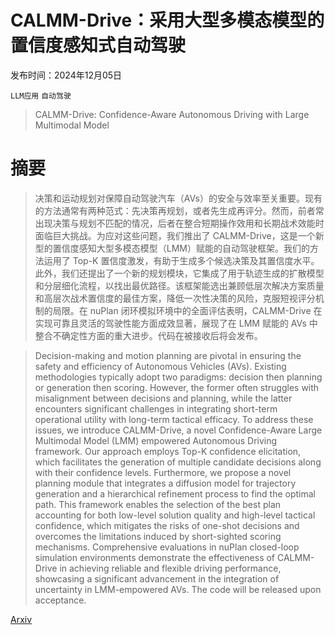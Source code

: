 # CALMM-Drive：采用大型多模态模型的置信度感知式自动驾驶

发布时间：2024年12月05日

`LLM应用` `自动驾驶`

> CALMM-Drive: Confidence-Aware Autonomous Driving with Large Multimodal Model

# 摘要

> 决策和运动规划对保障自动驾驶汽车（AVs）的安全与效率至关重要。现有的方法通常有两种范式：先决策再规划，或者先生成再评分。然而，前者常出现决策与规划不匹配的情况，后者在整合短期操作效用和长期战术效能时面临巨大挑战。为应对这些问题，我们推出了 CALMM-Drive，这是一个新型的置信度感知大型多模态模型（LMM）赋能的自动驾驶框架。我们的方法运用了 Top-K 置信度激发，有助于生成多个候选决策及其置信度水平。此外，我们还提出了一个新的规划模块，它集成了用于轨迹生成的扩散模型和分层细化流程，以找出最优路径。该框架能选出兼顾低层次解决方案质量和高层次战术置信度的最佳方案，降低一次性决策的风险，克服短视评分机制的局限。在 nuPlan 闭环模拟环境中的全面评估表明，CALMM-Drive 在实现可靠且灵活的驾驶性能方面成效显著，展现了在 LMM 赋能的 AVs 中整合不确定性方面的重大进步。代码在被接收后将会发布。

> Decision-making and motion planning are pivotal in ensuring the safety and efficiency of Autonomous Vehicles (AVs). Existing methodologies typically adopt two paradigms: decision then planning or generation then scoring. However, the former often struggles with misalignment between decisions and planning, while the latter encounters significant challenges in integrating short-term operational utility with long-term tactical efficacy. To address these issues, we introduce CALMM-Drive, a novel Confidence-Aware Large Multimodal Model (LMM) empowered Autonomous Driving framework. Our approach employs Top-K confidence elicitation, which facilitates the generation of multiple candidate decisions along with their confidence levels. Furthermore, we propose a novel planning module that integrates a diffusion model for trajectory generation and a hierarchical refinement process to find the optimal path. This framework enables the selection of the best plan accounting for both low-level solution quality and high-level tactical confidence, which mitigates the risks of one-shot decisions and overcomes the limitations induced by short-sighted scoring mechanisms. Comprehensive evaluations in nuPlan closed-loop simulation environments demonstrate the effectiveness of CALMM-Drive in achieving reliable and flexible driving performance, showcasing a significant advancement in the integration of uncertainty in LMM-empowered AVs. The code will be released upon acceptance.

[Arxiv](https://arxiv.org/abs/2412.04209)